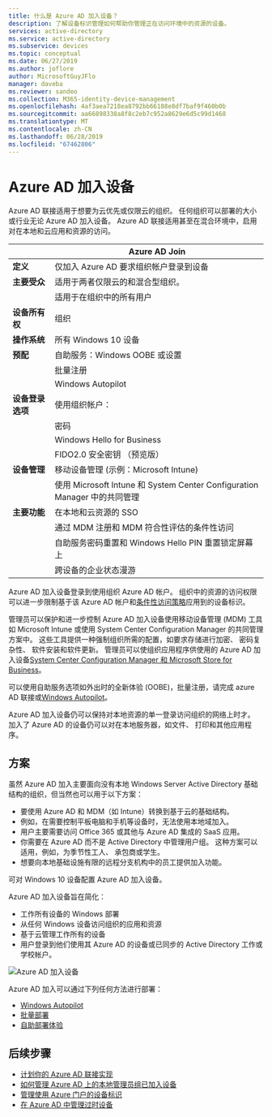 ```yaml
---
title: 什么是 Azure AD 加入设备？
description: 了解设备标识管理如何帮助你管理正在访问环境中的资源的设备。
services: active-directory
ms.service: active-directory
ms.subservice: devices
ms.topic: conceptual
ms.date: 06/27/2019
ms.author: joflore
author: MicrosoftGuyJFlo
manager: daveba
ms.reviewer: sandeo
ms.collection: M365-identity-device-management
ms.openlocfilehash: 4af3aea7218ea8792bb66188e8df7baf9f460b0b
ms.sourcegitcommit: aa66898338a8f8c2eb7c952a8629e6d5c99d1468
ms.translationtype: MT
ms.contentlocale: zh-CN
ms.lasthandoff: 06/28/2019
ms.locfileid: "67462806"
---
```

# <a name="azure-ad-joined-devices"></a>Azure AD 加入设备

Azure AD 联接适用于想要为云优先或仅限云的组织。 任何组织可以部署的大小或行业无论 Azure AD 加入设备。 Azure AD 联接适用甚至在混合环境中，启用对在本地和云应用和资源的访问。

|   | Azure AD Join |
| --- | --- |
| **定义** | 仅加入 Azure AD 要求组织帐户登录到设备 |
| **主要受众** | 适用于两者仅限云的和混合型组织。 |
|   | 适用于在组织中的所有用户 |
| **设备所有权** | 组织 |
| **操作系统** | 所有 Windows 10 设备 |
| **预配** | 自助服务：Windows OOBE 或设置 |
|   | 批量注册 |
|   | Windows Autopilot |
| **设备登录选项** | 使用组织帐户： |
|   | 密码 |
|   | Windows Hello for Business |
|   | FIDO2.0 安全密钥 （预览版） |
| **设备管理** | 移动设备管理 (示例：Microsoft Intune) |
|   | 使用 Microsoft Intune 和 System Center Configuration Manager 中的共同管理 |
| **主要功能** | 在本地和云资源的 SSO |
|   | 通过 MDM 注册和 MDM 符合性评估的条件性访问 |
|   | 自助服务密码重置和 Windows Hello PIN 重置锁定屏幕上 |
|   | 跨设备的企业状态漫游 |

Azure AD 加入设备登录到使用组织 Azure AD 帐户。 组织中的资源的访问权限可以进一步限制基于该 Azure AD 帐户和[条件性访问策略](../conditional-access/overview.md)应用到的设备标识。

管理员可以保护和进一步控制 Azure AD 加入设备使用移动设备管理 (MDM) 工具如 Microsoft Intune 或使用 System Center Configuration Manager 的共同管理方案中。 这些工具提供一种强制组织所需的配置，如要求存储进行加密、 密码复杂性、 软件安装和软件更新。 管理员可以使组织应用程序供使用的 Azure AD 加入设备[System Center Configuration Manager 和 Microsoft Store for Business](https://docs.microsoft.com/sccm/apps/deploy-use/manage-apps-from-the-windows-store-for-business)。

可以使用自助服务选项如外出时的全新体验 (OOBE)，批量注册，请完成 azure AD 联接或[Windows Autopilot](https://docs.microsoft.com/intune/enrollment-autopilot)。

Azure AD 加入设备仍可以保持对本地资源的单一登录访问组织的网络上时才。 加入了 Azure AD 的设备仍可以对在本地服务器，如文件、 打印和其他应用程序。

## <a name="scenarios"></a>方案

虽然 Azure AD 加入主要面向没有本地 Windows Server Active Directory 基础结构的组织，但当然也可以用于以下方案：

- 要使用 Azure AD 和 MDM（如 Intune）转换到基于云的基础结构。
- 例如，在需要控制平板电脑和手机等设备时，无法使用本地域加入。
- 用户主要需要访问 Office 365 或其他与 Azure AD 集成的 SaaS 应用。
- 你需要在 Azure AD 而不是 Active Directory 中管理用户组。 这种方案可以适用，例如，为季节性工人、 承包商或学生。
- 想要向本地基础设施有限的远程分支机构中的员工提供加入功能。

可对 Windows 10 设备配置 Azure AD 加入设备。

Azure AD 加入设备旨在简化：

- 工作所有设备的 Windows 部署
- 从任何 Windows 设备访问组织的应用和资源
- 基于云管理工作所有的设备
- 用户登录到他们使用其 Azure AD 的设备或已同步的 Active Directory 工作或学校帐户。

![Azure AD 加入设备](./media/concept-azure-ad-join/azure-ad-joined-device.png)

Azure AD 加入可以通过下列任何方法进行部署：

- [Windows Autopilot](https://docs.microsoft.com/windows/deployment/windows-autopilot/windows-10-autopilot)
- [批量部署](https://docs.microsoft.com/intune/windows-bulk-enroll)
- [自助部署体验](azuread-joined-devices-frx.md)

## <a name="next-steps"></a>后续步骤

- [计划你的 Azure AD 联接实现](azureadjoin-plan.md)
- [如何管理 Azure AD 上的本地管理员组已加入设备](assign-local-admin.md)
- [管理使用 Azure 门户的设备标识](device-management-azure-portal.md)
- [在 Azure AD 中管理过时设备](manage-stale-devices.md)
